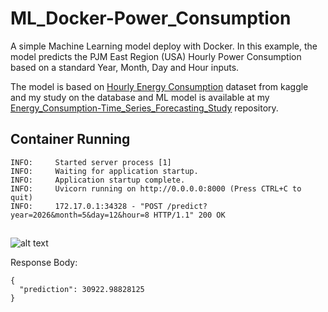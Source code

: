# ML_Docker-Power_Consumption
A simple Machine Learning model deploy with Docker. In this example, the model predicts the PJM East Region (USA) Hourly Power Consumption based on a standard Year, Month, Day and Hour inputs.

The model is based on [Hourly Energy Consumption](https://www.kaggle.com/datasets/robikscube/hourly-energy-consumption) dataset from kaggle and my study on the database and ML model is available at my [Energy_Consumption-Time_Series_Forecasting_Study](https://github.com/diegokurashima/Energy_Consumption-Time_Series_Forecasting_Study) repository.

## Container Running

```
INFO:     Started server process [1]
INFO:     Waiting for application startup.
INFO:     Application startup complete.
INFO:     Uvicorn running on http://0.0.0.0:8000 (Press CTRL+C to quit)
INFO:     172.17.0.1:34328 - "POST /predict?year=2026&month=5&day=12&hour=8 HTTP/1.1" 200 OK
```

## 

![alt text](image.png)

Response Body:
```
{
  "prediction": 30922.98828125
}
```